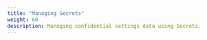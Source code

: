 ```yaml
---
title: "Managing Secrets"
weight: 60
description: Managing confidential settings data using Secrets.
---
```


